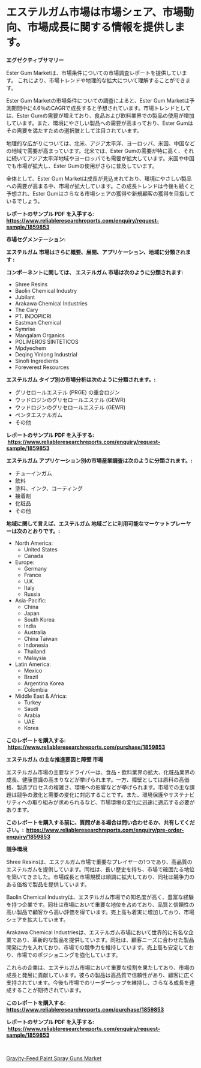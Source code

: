 <p><h1>エステルガム市場は市場シェア、市場動向、市場成長に関する情報を提供します。</h1></p><p><strong>エグゼクティブサマリー</strong></p>
<p><p>Ester Gum Marketは、市場条件についての市場調査レポートを提供しています。 これにより、市場トレンドや地理的な拡大について理解することができます。</p><p>Ester Gum Marketの市場条件についての調査によると、Ester Gum Marketは予測期間中に4.6％のCAGRで成長すると予想されています。市場トレンドとしては、Ester Gumの需要が増えており、食品および飲料業界での製品の使用が増加しています。また、環境にやさしい製品への需要が高まっており、Ester Gumはその需要を満たすための選択肢として注目されています。</p><p>地理的な広がりについては、北米、アジア太平洋、ヨーロッパ、米国、中国などの地域で需要が高まっています。北米では、Ester Gumの需要が特に高く、それに続いてアジア太平洋地域やヨーロッパでも需要が拡大しています。米国や中国でも市場が拡大し、Ester Gumの使用がさらに普及しています。</p><p>全体として、Ester Gum Marketは成長が見込まれており、環境にやさしい製品への需要が高まる中、市場が拡大しています。この成長トレンドは今後も続くと予想され、Ester Gumはさらなる市場シェアの獲得や新規顧客の獲得を目指しているでしょう。</p></p>
<p><strong>レポートのサンプル PDF を入手する: <a href="https://www.reliableresearchreports.com/enquiry/request-sample/1859853">https://www.reliableresearchreports.com/enquiry/request-sample/1859853</a></strong></p>
<p><strong>市場セグメンテーション:</strong></p>
<p><strong> エステルガム 市場はさらに概要、展開、アプリケーション、地域に分類されます :</strong></p>
<p><strong>コンポーネントに関しては、 エステルガム 市場は次のように分類されます: &nbsp;</strong></p>
<p><ul><li>Shree Resins</li><li>Baolin Chemical Industry</li><li>Jubilant</li><li>Arakawa Chemical Industries</li><li>The Cary</li><li>PT. INDOPICRI</li><li>Eastman Chemical</li><li>Symrise</li><li>Mangalam Organics</li><li>POLIMEROS SINTETICOS</li><li>Mpdyechem</li><li>Deqing Yinlong Industrial</li><li>Sinofi Ingredients</li><li>Foreverest Resources</li></ul></p>
<p><strong> エステルガム タイプ別の市場分析は次のように分類されます。:</strong></p>
<p><ul><li>グリセロールエステル (PRGE) の重合ロジン</li><li>ウッドロジンのグリセロールエステル (GEWR)</li><li>ウッドロジンのグリセロールエステル (GEWR)</li><li>ペンタエステルガム</li><li>その他</li></ul></p>
<p><strong>レポートのサンプル PDF を入手する: &nbsp;<a href="https://www.reliableresearchreports.com/enquiry/request-sample/1859853">https://www.reliableresearchreports.com/enquiry/request-sample/1859853</a></strong></p>
<p><strong> エステルガム アプリケーション別の市場産業調査は次のように分類されます。:</strong></p>
<p><ul><li>チューインガム</li><li>飲料</li><li>塗料、インク、コーティング</li><li>接着剤</li><li>化粧品</li><li>その他</li></ul></p>
<p><strong>地域に関して言えば、エステルガム 地域ごとに利用可能なマーケットプレーヤーは次のとおりです。:</strong></p>
<p><ul>
    <li>
        North America:
        <ul>
            <li>United States</li>
            <li>Canada</li>
        </ul>
    </li>
    <li>
        Europe:
        <ul>
            <li>Germany</li>
            <li>France</li>
            <li>U.K.</li>
            <li>Italy</li>
            <li>Russia</li>
        </ul>
    </li>
    <li>
        Asia-Pacific:
        <ul>
            <li>China</li>
            <li>Japan</li>
            <li>South Korea</li>
            <li>India</li>
            <li>Australia</li>
            <li>China Taiwan</li>
            <li>Indonesia</li>
            <li>Thailand</li>
            <li>Malaysia</li>
        </ul>
    </li>
    <li>
        Latin America:
        <ul>
            <li>Mexico</li>
            <li>Brazil</li>
            <li>Argentina Korea</li>
            <li>Colombia</li>
        </ul>
    </li>
    <li>
        Middle East & Africa:
        <ul>
            <li>Turkey</li>
            <li>Saudi</li>
            <li>Arabia</li>
            <li>UAE</li>
            <li>Korea</li>
        </ul>
    </li>
    </ul></p>
<p><strong>このレポートを購入する: &nbsp;<a href="https://www.reliableresearchreports.com/purchase/1859853">https://www.reliableresearchreports.com/purchase/1859853</a></strong></p>
<p><strong>エステルガム の主な推進要因と障壁 市場</strong></p>
<p><p>エステルガム市場の主要なドライバーは、食品・飲料業界の拡大、化粧品業界の成長、健康意識の高まりなどが挙げられます。一方、障壁としては原料の高価格、製造プロセスの複雑さ、環境への影響などが挙げられます。市場での主な課題は競争の激化と需要の変化に対応することです。また、環境保護やサステナビリティへの取り組みが求められるなど、市場環境の変化に迅速に適応する必要があります。</p></p>
<p><strong>このレポートを購入する前に、質問がある場合は問い合わせるか、共有してください。:&nbsp; <a href="https://www.reliableresearchreports.com/enquiry/pre-order-enquiry/1859853">https://www.reliableresearchreports.com/enquiry/pre-order-enquiry/1859853</a></strong></p>
<p><strong>競争環境</strong></p>
<p><p>Shree Resinsは、エステルガム市場で重要なプレイヤーの1つであり、高品質のエステルガムを提供しています。同社は、長い歴史を持ち、市場で確固たる地位を築いてきました。市場成長と市場規模は順調に拡大しており、同社は競争力のある価格で製品を提供しています。</p><p>Baolin Chemical Industryは、エステルガム市場での知名度が高く、豊富な経験を持つ企業です。同社は市場において重要な地位を占めており、品質と信頼性の高い製品で顧客から高い評価を得ています。売上高も着実に増加しており、市場シェアを拡大しています。</p><p>Arakawa Chemical Industriesは、エステルガム市場において世界的に有名な企業であり、革新的な製品を提供しています。同社は、顧客ニーズに合わせた製品開発に力を入れており、市場での競争力を維持しています。売上高も安定しており、市場でのポジショニングを強化しています。</p><p>これらの企業は、エステルガム市場において重要な役割を果たしており、市場の成長と発展に貢献しています。彼らの製品は高品質で信頼性があり、顧客に広く支持されています。今後も市場でのリーダーシップを維持し、さらなる成長を達成することが期待されています。</p></p>
<p><strong>このレポートを購入する: &nbsp; <a href="https://www.reliableresearchreports.com/purchase/1859853">https://www.reliableresearchreports.com/purchase/1859853</a></strong></p>
<p><strong>レポートのサンプル PDF を入手する: &nbsp;<a href="https://www.reliableresearchreports.com/enquiry/request-sample/1859853">https://www.reliableresearchreports.com/enquiry/request-sample/1859853</a></strong><strong></strong></p>
<p>&nbsp;</p>
<p><p><a href="https://extreme-scabiosa-c81.notion.site/Gravity-Feed-Paint-Spray-Guns-Market-Size-Global-Industry-Overview-Market-Segmentation-and-Forecas-81fa37625c73427bb4dc342ff1280d2b">Gravity-Feed Paint Spray Guns Market</a></p></p>